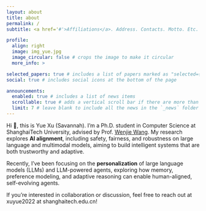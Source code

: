 ```yaml
---
layout: about
title: about
permalink: /
subtitle: <a href='#'>Affiliations</a>. Address. Contacts. Motto. Etc.

profile:
  align: right
  image: img_yue.jpg
  image_circular: false # crops the image to make it circular
  more_info: >

selected_papers: true # includes a list of papers marked as "selected={true}"
social: true # includes social icons at the bottom of the page

announcements:
  enabled: true # includes a list of news items
  scrollable: true # adds a vertical scroll bar if there are more than 3 news items
  limit: 7 # leave blank to include all the news in the `_news` folder
---
```


Hi :wave:, this is Yue Xu (Savannah).
I’m a Ph.D. student in Computer Science at ShanghaiTech University, advised by Prof. [Wenjie Wang](https://wwj95.github.io/). My research explores **AI alignment**, including safety, fairness, and robustness on large language and multimodal models, aiming to build intelligent systems that are both trustworthy and adaptive.

Recently, I’ve been focusing on the **personalization** of large language models (LLMs) and LLM-powered agents, exploring how memory, preference modeling, and adaptive reasoning can enable human-aligned, self-evolving agents.

If you’re interested in collaboration or discussion, feel free to reach out at xuyue2022 at shanghaitech.edu.cn!
